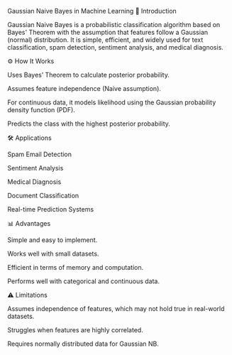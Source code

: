 Gaussian Naive Bayes in Machine Learning
📌 Introduction

Gaussian Naive Bayes is a probabilistic classification algorithm based on Bayes' Theorem with the assumption that features follow a Gaussian (normal) distribution. It is simple, efficient, and widely used for text classification, spam detection, sentiment analysis, and medical diagnosis.

⚙️ How It Works

Uses Bayes’ Theorem to calculate posterior probability.

Assumes feature independence (Naive assumption).

For continuous data, it models likelihood using the Gaussian probability density function (PDF).

Predicts the class with the highest posterior probability.

🛠️ Applications

Spam Email Detection

Sentiment Analysis

Medical Diagnosis

Document Classification

Real-time Prediction Systems

📊 Advantages

Simple and easy to implement.

Works well with small datasets.

Efficient in terms of memory and computation.

Performs well with categorical and continuous data.

⚠️ Limitations

Assumes independence of features, which may not hold true in real-world datasets.

Struggles when features are highly correlated.

Requires normally distributed data for Gaussian NB.
